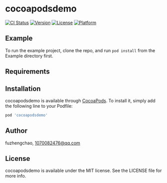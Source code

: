 # cocoapodsdemo

[![CI Status](https://img.shields.io/travis/fuzhengchao/cocoapodsdemo.svg?style=flat)](https://travis-ci.org/fuzhengchao/cocoapodsdemo)
[![Version](https://img.shields.io/cocoapods/v/cocoapodsdemo.svg?style=flat)](https://cocoapods.org/pods/cocoapodsdemo)
[![License](https://img.shields.io/cocoapods/l/cocoapodsdemo.svg?style=flat)](https://cocoapods.org/pods/cocoapodsdemo)
[![Platform](https://img.shields.io/cocoapods/p/cocoapodsdemo.svg?style=flat)](https://cocoapods.org/pods/cocoapodsdemo)

## Example

To run the example project, clone the repo, and run `pod install` from the Example directory first.

## Requirements

## Installation

cocoapodsdemo is available through [CocoaPods](https://cocoapods.org). To install
it, simply add the following line to your Podfile:

```ruby
pod 'cocoapodsdemo'
```

## Author

fuzhengchao, 1070082476@qq.com

## License

cocoapodsdemo is available under the MIT license. See the LICENSE file for more info.

